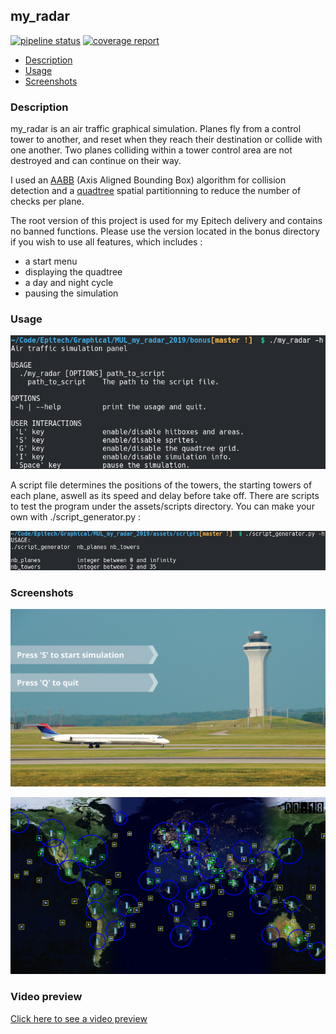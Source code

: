 ## my_radar

[![pipeline status](https://gitlab.com/julienp17/my_radar/badges/master/pipeline.svg)](https://gitlab.com/julienp17/my_radar/commits/master)
[![coverage report](https://gitlab.com/julienp17/my_radar/badges/master/coverage.svg)](https://gitlab.com/julienp17/my_radar/commits/master)

- [Description](#description)
- [Usage](#usage)
- [Screenshots](#screenshots)

### Description

my_radar is an air traffic graphical simulation.
Planes fly from a control tower to another, and reset when they reach their
destination or collide with one another.
Two planes colliding within a tower control area are not destroyed and can
continue on their way.

I used an [AABB](https://www.youtube.com/watch?v=59BTXB-kFNs) (Axis Aligned
Bounding Box) algorithm for collision detection and a [quadtree](https://www.youtube.com/watch?v=OJxEcs0w_kE) spatial
partitionning to reduce the number of checks per plane.

The root version of this project is used for my Epitech delivery and contains no banned functions. Please use the version located in the bonus directory if you wish to use all features, which includes :
- a start menu
- displaying the quadtree
- a day and night cycle
- pausing the simulation

### Usage

![my_radar usage](assets/screenshots/my_radar_usage.png)

A script file determines the positions of the towers, the starting towers of
each plane, aswell as its speed and delay before take off.
There are scripts to test the program under the assets/scripts directory.
You can make your own with ./script_generator.py :

![Script generator usage](assets/screenshots/script_generator_usage.png)

### Screenshots

![Start Menu](assets/backgrounds/start_menu.png)

![Simulation Screeshot](assets/screenshots/sim_screenshot.png)

### Video preview

[Click here to see a video preview](https://www.youtube.com/watch?v=P4hhDQJPtls)